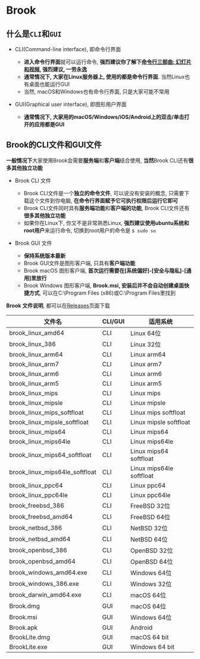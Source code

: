 # Brook

## 什么是`CLI`和`GUI`

- CLI(Command-line interface), 即命令行界面

    - **进入命令行界面**就可以运行命令, **强烈建议你了解下[命令行三部曲: 幻灯片和视频](https://talks.txthinking.com/), 强烈建议, 一劳永逸**
    - **通常情况下, 大家在Linux服务器上, 使用的都是命令行界面**. 当然Linux也有桌面也能运行GUI
    - 当然, macOS和Windows也有命令行界面, 只是大家可能不常用

- GUI(Graphical user interface), 即图形用户界面

    - **通常情况下, 大家用的macOS/Windows/iOS/Android上的双击/单击打开的应用都是GUI**

## Brook的CLI文件和GUI文件

**一般情况下**大家使用Brook会需要**服务端**和**客户端**结合使用, **当然**Brook CLI还有**很多其他独立功能**

- Brook CLI 文件

    - Brook CLI文件是一个**独立的命令文件**, 可以说没有安装的概念, 只需要下载这个文件到你电脑, **在命令行界面赋予它可执行权限后运行它即可**
    - Brook CLI文件同时具有**服务端功能**和**客户端的功能**, Brook CLI文件还有**很多其他独立功能**
    - 如果你在Linux下, 你又不是非常熟悉Linux, **强烈建议使用ubuntu系统和root用户**来运行命令, 切换到root用户的命令是 `$ sudo su`

- Brook GUI 文件

    - **保持系统版本最新**
    - Brook GUI文件是图形客户端, 只具有**客户端功能**
    - Brook macOS 图形客户端, **首次运行需要在[系统偏好]-[安全与隐私]-[通用]里放行**
    - Brook Windows 图形客户端, **Brook.msi, 安装后并不会自动创建桌面快捷方式**, 可以在C:\Program Files (x86)或C:\Program Files里找到

**Brook 文件说明**, 都可以在[Releases](https://github.com/txthinking/brook/releases/tag/v20210214)页面下载

| 文件名 | CLI/GUI | 适用系统 |
| --- | --- | --- |
| brook_linux_amd64 | CLI| Linux 64位 |
| brook_linux_386 | CLI| Linux 32位 |
| brook_linux_arm64 | CLI| Linux arm64 |
| brook_linux_arm7 | CLI| Linux arm7 |
| brook_linux_arm6 | CLI| Linux arm6 |
| brook_linux_arm5 | CLI| Linux arm5 |
| brook_linux_mips | CLI| Linux mips |
| brook_linux_mipsle | CLI| Linux mipsle |
| brook_linux_mips_softfloat | CLI| Linux mips softfloat |
| brook_linux_mipsle_softfloat | CLI| Linux mipsle softfloat |
| brook_linux_mips64 | CLI| Linux mips64 |
| brook_linux_mips64le | CLI| Linux mips64le |
| brook_linux_mips64_softfloat | CLI| Linux mips64 softfloat |
| brook_linux_mips64le_softfloat | CLI| Linux mips64le softfloat |
| brook_linux_ppc64 | CLI| Linux ppc64 |
| brook_linux_ppc64le | CLI| Linux ppc64le |
| brook_freebsd_386 | CLI| FreeBSD 32位 |
| brook_freebsd_amd64| CLI| FreeBSD 64位 |
| brook_netbsd_386 | CLI| NetBSD 32位 |
| brook_netbsd_amd64 | CLI| NetBSD 64位 |
| brook_openbsd_386 | CLI| OpenBSD 32位 |
| brook_openbsd_amd64| CLI| OpenBSD 64位 |
| brook_windows_amd64.exe| CLI| Windows 64位 |
| brook_windows_386.exe| CLI| Windows 32位 |
| brook_darwin_amd64.exe| CLI| macOS 64位 |
| Brook.dmg | GUI| macOS 64位 |
| Brook.msi | GUI| Windows 64位 |
| Brook.apk | GUI| Android |
| BrookLite.dmg | GUI| macOS 64 bit |
| BrookLite.exe | GUI| Windows 64 bit |
